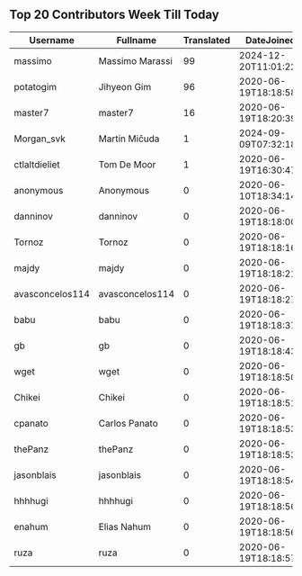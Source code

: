 ## Top 20 Contributors Week Till Today ##
|Username|Fullname|Translated|DateJoined|Language|
|--------|--------|----------|----------|-------|
|massimo|Massimo Marassi|99|2024-12-20T11:01:22.||
|potatogim|Jihyeon Gim|96|2020-06-19T18:18:58.|ko|
|master7|master7|16|2020-06-19T18:20:39.|pl|
|Morgan_svk|Martin Mičuda|1|2024-09-09T07:32:18.|cs|
|ctlaltdieliet|Tom De Moor|1|2020-06-19T16:30:47Z|nl|
|anonymous|Anonymous|0|2020-06-10T18:34:14.||
|danninov|danninov|0|2020-06-19T18:18:00.||
|Tornoz|Tornoz|0|2020-06-19T18:18:16.||
|majdy|majdy|0|2020-06-19T18:18:21.||
|avasconcelos114|avasconcelos114|0|2020-06-19T18:18:27Z||
|babu|babu|0|2020-06-19T18:18:37.||
|gb|gb|0|2020-06-19T18:18:43.||
|wget|wget|0|2020-06-19T18:18:50Z|ro|
|Chikei|Chikei|0|2020-06-19T18:18:51Z|zh_Hant|
|cpanato|Carlos Panato|0|2020-06-19T18:18:53Z||
|thePanz|thePanz|0|2020-06-19T18:18:53Z||
|jasonblais|jasonblais|0|2020-06-19T18:18:54Z||
|hhhhugi|hhhhugi|0|2020-06-19T18:18:56.||
|enahum|Elias  Nahum|0|2020-06-19T18:18:56Z|es|
|ruza|ruza|0|2020-06-19T18:18:57.||
